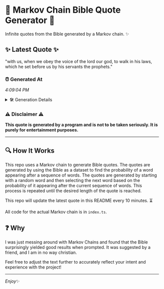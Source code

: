 # 📖 Markov Chain Bible Quote Generator 📖

Infinite quotes from the Bible generated by a Markov chain. ✨

## ✨ Latest Quote ✨
"with us, when we obey the voice of the lord our god, to walk in his laws, which he set before us by his servants the prophets."

### ⏰ Generated At
*4:09:04 PM*

<details>
    <summary>🛠️ Generation Details</summary>
    <p>
        <strong>🌱 Seed:</strong> with<br>
        <strong>🔄 Iterations:</strong> 26<br>
        <strong>📜 Context History:</strong><br>[ with ]: us,<br>[ with, us, ]: when<br>[ with, us,, when ]: we<br>[ with, us,, when, we ]: obey<br>[ with, us,, when, we, obey ]: the<br>[ with, us,, when, we, obey, the ]: voice<br>[ us,, when, we, obey, the, voice ]: of<br>[ when, we, obey, the, voice, of ]: the<br>[ we, obey, the, voice, of, the ]: lord<br>[ obey, the, voice, of, the, lord ]: our<br>[ the, voice, of, the, lord, our ]: god,<br>[ voice, of, the, lord, our, god, ]: to<br>[ of, the, lord, our, god,, to ]: walk<br>[ the, lord, our, god,, to, walk ]: in<br>[ lord, our, god,, to, walk, in ]: his<br>[ our, god,, to, walk, in, his ]: laws,<br>[ god,, to, walk, in, his, laws, ]: which<br>[ to, walk, in, his, laws,, which ]: he<br>[ walk, in, his, laws,, which, he ]: set<br>[ in, his, laws,, which, he, set ]: before<br>[ his, laws,, which, he, set, before ]: us<br>[ laws,, which, he, set, before, us ]: by<br>[ which, he, set, before, us, by ]: his<br>[ he, set, before, us, by, his ]: servants<br>[ set, before, us, by, his, servants ]: the<br>[ before, us, by, his, servants, the ]: prophets.<br>
    </p>
</details>

### ⚠️ Disclaimer ⚠️
**This quote is generated by a program and is not to be taken seriously. It is purely for entertainment purposes.**

---

## 🔍 How It Works

This repo uses a Markov chain to generate Bible quotes. The quotes are generated by using the Bible as a dataset to find the probability of a word appearing after a sequence of words. The quotes are generated by starting with a random word and then selecting the next word based on the probability of it appearing after the current sequence of words. This process is repeated until the desired length of the quote is reached.

This repo will update the latest quote in this README every 10 minutes. ⏳

All code for the actual Markov chain is in `index.ts`.

## ❓ Why

I was just messing around with Markov Chains and found that the Bible surprisingly yielded good results when prompted. 
It was suggested by a friend, and I am in no way christian.

Feel free to adjust the text further to accurately reflect your intent and experience with the project!

---

*Enjoy*✨

